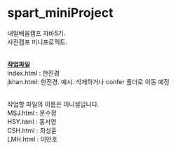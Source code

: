 # spart_miniProject

내일배움캠프 자바5기. <br>
사전캠프 미니프로젝트.
<br><br>

<ins>**작업파일**</ins> <br>
index.html : 한진경 <br>
jkhan.html: 한진경. 예시. 삭제하거나 confer 폴더로 이동 예정 <br><br>

작업할 파일의 이름은 이니셜입니다.<br>
MSJ.html : 문수정 <br>
HSY.html : 홍서영 <br>
CSH.html : 최성훈 <br>
LMH.html : 이민호 
